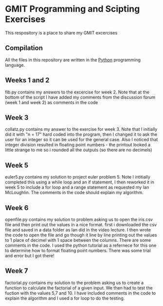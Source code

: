 # GMIT Programming and Scipting Exercises
This respository is a place to share my GMIT excercises
## Compilation
All the files in this repository are written in the [Python](https://www.python.org/) programming language.
## Weeks 1 and 2
fib.py contains my answers to the excercise for week 2.
Note that at the bottom of the script I have added my comments from the discussion forum (week 1 and week 2) as comments in the code
## Week 3
collatz.py contains my answer to the exercise for week 3.
Note that I initially did it with "n = 17" hard coded into the program, then I changed it to ask the user for an integer so it can be used for the general case.
Also I noticed that integer division resulted in floating point numbers - the printout looked a little strange to me so i rounded all the outputs (so there are no decimels)
## Week 5
euler5.py contains my solution to project euler problem 5.
Note I intitially completed this using a while loop and an if statement, I then reworked it in week 5 to include a for loop and a range statement as requested my Ian McLoughlin. The comments in the code should explain my algorithm.
## Week 6
openfile.py contains my solution to problem asking us to open the iris.csv file and then print out the values in a nice format. first i downloaded the csv file and saved in a data folder as Ian did in the video lecture. I then wrote the code to open the file and go though it line by line printing out the values to 1 place of decimel with 1 space between the columns. There are some comments in the code. I used the python tutorial as a refernece for this one to determine how to format floating point numbers. There was some trial and error but I got there!
## Week 7
factorial.py contains my solution to the problem asking us to create a function to calculate the factorial of a given input. We then had to test the fuction with the values 5,7 and 10. I have included comments in the code to explain the algorithm and I used a for loop to do the testing.